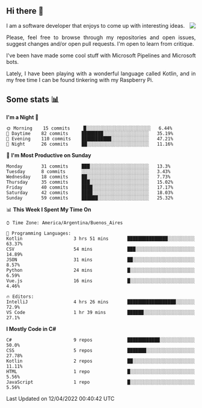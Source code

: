 ## Hi there :slightly_smiling_face:

<img src="https://github-readme-stats.vercel.app/api?username=victorgrycuk&show_icons=true&count_private=true&title_color=F7941E&icon_color=F7941E" align="right">

<p align="justify">
I am a software developer that enjoys to come up with interesting ideas.
<p/>

<p align= "justify">
Please, feel free to browse through my repositories and open issues, suggest changes and/or open pull requests. I'm open to learn from critique.
<p/>


<p align= "justify">
I've been have made some cool stuff with Microsoft Pipelines and Microsoft bots.
<p/>

<p align= "justify">
Lately, I have been playing with a wonderful language called Kotlin, and in my free time I can be found tinkering with my Raspberry Pi.
<p/>

## Some stats :bar_chart:
<!--START_SECTION:waka-->
**I'm a Night 🦉** 

```text
🌞 Morning    15 commits     █░░░░░░░░░░░░░░░░░░░░░░░░   6.44% 
🌆 Daytime    82 commits     ████████░░░░░░░░░░░░░░░░░   35.19% 
🌃 Evening    110 commits    ███████████░░░░░░░░░░░░░░   47.21% 
🌙 Night      26 commits     ██░░░░░░░░░░░░░░░░░░░░░░░   11.16%

```
📅 **I'm Most Productive on Sunday** 

```text
Monday       31 commits     ███░░░░░░░░░░░░░░░░░░░░░░   13.3% 
Tuesday      8 commits      ░░░░░░░░░░░░░░░░░░░░░░░░░   3.43% 
Wednesday    18 commits     ██░░░░░░░░░░░░░░░░░░░░░░░   7.73% 
Thursday     35 commits     ███░░░░░░░░░░░░░░░░░░░░░░   15.02% 
Friday       40 commits     ████░░░░░░░░░░░░░░░░░░░░░   17.17% 
Saturday     42 commits     ████░░░░░░░░░░░░░░░░░░░░░   18.03% 
Sunday       59 commits     ██████░░░░░░░░░░░░░░░░░░░   25.32%

```


📊 **This Week I Spent My Time On** 

```text
⌚︎ Time Zone: America/Argentina/Buenos_Aires

💬 Programming Languages: 
Kotlin                   3 hrs 51 mins       ███████████████░░░░░░░░░░   63.37% 
CSV                      54 mins             ███░░░░░░░░░░░░░░░░░░░░░░   14.89% 
JSON                     31 mins             ██░░░░░░░░░░░░░░░░░░░░░░░   8.57% 
Python                   24 mins             █░░░░░░░░░░░░░░░░░░░░░░░░   6.59% 
Vue.js                   16 mins             █░░░░░░░░░░░░░░░░░░░░░░░░   4.46%

🔥 Editors: 
IntelliJ                 4 hrs 26 mins       ██████████████████░░░░░░░   72.9% 
VS Code                  1 hr 39 mins        ██████░░░░░░░░░░░░░░░░░░░   27.1%

```

**I Mostly Code in C#** 

```text
C#                       9 repos             ████████████░░░░░░░░░░░░░   50.0% 
CSS                      5 repos             ███████░░░░░░░░░░░░░░░░░░   27.78% 
Kotlin                   2 repos             ██░░░░░░░░░░░░░░░░░░░░░░░   11.11% 
HTML                     1 repo              █░░░░░░░░░░░░░░░░░░░░░░░░   5.56% 
JavaScript               1 repo              █░░░░░░░░░░░░░░░░░░░░░░░░   5.56%

```



 Last Updated on 12/04/2022 00:40:42 UTC
<!--END_SECTION:waka-->
